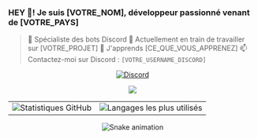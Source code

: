 ### HEY 👋! Je suis [VOTRE_NOM], développeur passionné venant de [VOTRE_PAYS]

> 💬 Spécialiste des bots Discord
> 🔭 Actuellement en train de travailler sur [VOTRE_PROJET]
> 🌱 J'apprends [CE_QUE_VOUS_APPRENEZ]
> 📫 Contactez-moi sur Discord : `[VOTRE_USERNAME_DISCORD]`

<div align="center">
  <a href="https://discord.com/users/1152591774741708891">
    <img src="https://img.shields.io/badge/Discord-5865F2?style=for-the-badge&logo=discord&logoColor=white" alt="Discord">
  </a>
</div>

<p align="center">
  <a href="https://skillicons.dev">
    <img src="https://skillicons.dev/icons?i=python,js,php,mysql,css,html,lua" />
  </a>
</p>

<table align="center">
  <tr>
    <td><img src="https://github-readme-stats.vercel.app/api?username=so-fastof&show_icons=true&theme=radical&hide_border=true&count_private=true" alt="Statistiques GitHub" /></td>
    <td><img src="https://github-readme-stats.vercel.app/api/top-langs/?username=so-fastof&layout=compact&theme=radical&hide_border=true&langs_count=8" alt="Langages les plus utilisés" /></td>
  </tr>
</table>

<div align="center">
  <img src="https://raw.githubusercontent.com/so-fastof/so-fastof/output/github-contribution-grid-snake.svg" alt="Snake animation" />
</div>
